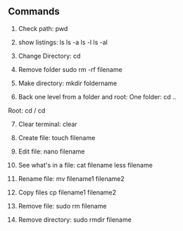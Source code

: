 ## Commands

1. Check path:
pwd

2. show listings:
ls
ls -a
ls -l
ls -al

3. Change Directory:
cd

4. Remove folder
sudo rm -rf filename

5. Make directory:
mkdir foldername

6. Back one level from a folder and root:
One folder:
cd ..

Root:
cd /
cd

7. Clear terminal:
clear

8. Create file:
touch filename

9. Edit file:
nano filename

10. See what's in a file:
cat filename
less filename

11. Rename file:
mv filename1 filename2

12. Copy files
cp filename1 filename2

13. Remove file:
sudo rm filename

14. Remove directory:
sudo rmdir filename